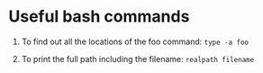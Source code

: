 # Useful bash commands

1. To find out all the locations of the foo command:
```type -a foo```

2. To print the full path including the filename:
   ```realpath filename```
